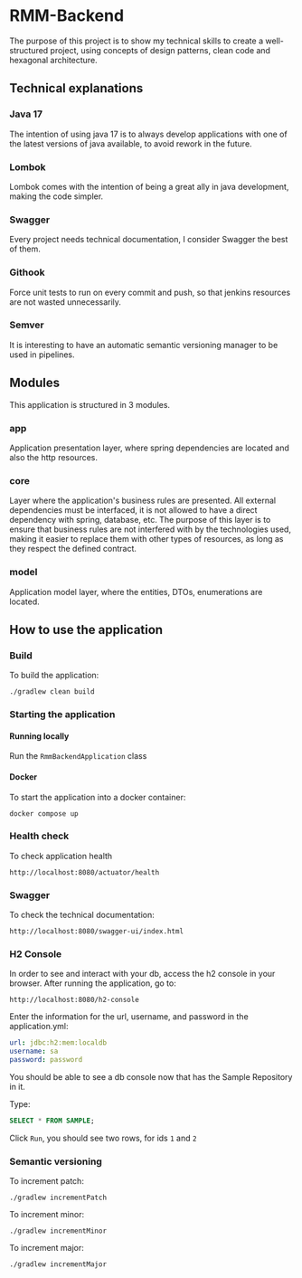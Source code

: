 # RMM-Backend
The purpose of this project is to show my technical skills to create a well-structured project, using concepts of design patterns, clean code and hexagonal architecture.

## Technical explanations
### Java 17
The intention of using java 17 is to always develop applications with one of the latest versions of java available, to avoid rework in the future.
### Lombok
Lombok comes with the intention of being a great ally in java development, making the code simpler.
### Swagger
Every project needs technical documentation, I consider Swagger the best of them.
### Githook
Force unit tests to run on every commit and push, so that jenkins resources are not wasted unnecessarily.
### Semver
It is interesting to have an automatic semantic versioning manager to be used in pipelines.

## Modules
This application is structured in 3 modules.
### app
Application presentation layer, where spring dependencies are located and also the http resources.
### core
Layer where the application's business rules are presented.
All external dependencies must be interfaced, it is not allowed to have a direct dependency with spring, database, etc.
The purpose of this layer is to ensure that business rules are not interfered with by the technologies used, 
making it easier to replace them with other types of resources, as long as they respect the defined contract.
### model
Application model layer, where the entities, DTOs, enumerations are located.

## How to use the application
### Build
To build the application:
```shell
./gradlew clean build      
```
### Starting the application
#### Running locally
Run the `RmmBackendApplication` class
#### Docker
To start the application into a docker container:
```shell
docker compose up
```
### Health check
To check application health
```
http://localhost:8080/actuator/health
```
### Swagger
To check the technical documentation:
```
http://localhost:8080/swagger-ui/index.html
```
### H2 Console
In order to see and interact with your db, access the h2 console in your browser.
After running the application, go to:
```
http://localhost:8080/h2-console
```
Enter the information for the url, username, and password in the application.yml:
```yml
url: jdbc:h2:mem:localdb
username: sa 
password: password
```
You should be able to see a db console now that has the Sample Repository in it.

Type:
```sql
SELECT * FROM SAMPLE;
```
Click `Run`, you should see two rows, for ids `1` and `2`
### Semantic versioning
To increment patch:
```shell
./gradlew incrementPatch     
```
To increment minor:
```shell
./gradlew incrementMinor
```
To increment major:
```shell
./gradlew incrementMajor
```